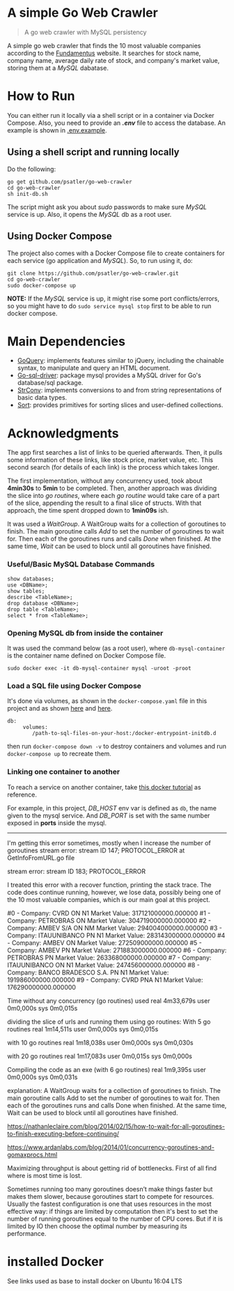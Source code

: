 # A simple Go Web Crawler

> A go web crawler with MySQL persistency

A simple go web crawler that finds the 10 most valuable companies according to the [Fundamentus](https://www.fundamentus.com.br/detalhes.php) website. It searches for stock name, company name, average daily rate of stock, and company's market value, storing them at a _MySQL_ dabatase.

# How to Run

You can either run it locally via a shell script or in a container via Docker Compose. Also, you need to provide an **_.env_** file to access the database. An example is shown in [.env.example]().

## Using a shell script and running locally

Do the following:

```
go get github.com/psatler/go-web-crawler
cd go-web-crawler
sh init-db.sh
```

The script might ask you about _sudo_ passwords to make sure _MySQL_ service is up. Also, it opens the _MySQL_ db as a root user.

## Using Docker Compose

The project also comes with a Docker Compose file to create containers for each service (go application and _MySQL_). So, to run using it, do:

```
git clone https://github.com/psatler/go-web-crawler.git
cd go-web-crawler
sudo docker-compose up
```

**NOTE:** If the _MySQL_ service is up, it might rise some port conflicts/errors, so you might have to do `sudo service mysql stop` first to be able to run docker compose.

# Main Dependencies

- [GoQuery](https://godoc.org/github.com/PuerkitoBio/goquery): implements features similar to jQuery, including the chainable syntax, to manipulate and query an HTML document.
- [Go-sql-driver](https://godoc.org/github.com/go-sql-driver/mysql): package mysql provides a MySQL driver for Go's database/sql package.
- [StrConv](https://godoc.org/strconv): implements conversions to and from string representations of basic data types.
- [Sort](https://godoc.org/sort#example-Slice): provides primitives for sorting slices and user-defined collections.

# Acknowledgments

The app first searches a list of links to be queried afterwards. Then, it pulls some information of these links, like stock price, market value, etc. This second search (for details of each link) is the process which takes longer.

The first implementation, without any concurrency used, took about **4min30s** to **5min** to be completed. Then, another approach was dividing the slice into _go routines_, where each _go routine_ would take care of a part of the slice, appending the result to a final slice of structs. With that approach, the time spent dropped down to **1min09s** ish.

It was used a _WaitGroup_. A WaitGroup waits for a collection of goroutines to finish. The main goroutine calls _Add_ to set the number of goroutines to wait for. Then each of the goroutines runs and calls _Done_ when finished. At the same time, _Wait_ can be used to block until all goroutines have finished.

### Useful/Basic MySQL Database Commands

```
show databases;
use <DBName>;
show tables;
describe <TableName>;
drop database <DBName>;
drop table <TableName>;
select * from <TableName>;
```

### Opening MySQL db from inside the container

It was used the command below (as a root user), where `db-mysql-container` is the container name defined on Docker Compose file.

```
sudo docker exec -it db-mysql-container mysql -uroot -proot
```

### Load a SQL file using Docker Compose

It's done via volumes, as shown in the `docker-compose.yaml` file in this project and as shown [here](https://stackoverflow.com/questions/44533534/docker-how-to-use-sql-file-in-directory) and [here](https://gist.github.com/onjin/2dd3cc52ef79069de1faa2dfd456c945).

```
db:
     volumes:
        /path-to-sql-files-on-your-host:/docker-entrypoint-initdb.d
```

then run `docker-compose down -v` to destroy containers and volumes and run `docker-compose up` to recreate them.

### Linking one container to another

To reach a service on another container, take [this docker tutorial](https://docs.docker.com/compose/networking/) as reference.

For example, in this project, _DB_HOST_ env var is defined as `db`, the name given to the mysql service. And _DB_PORT_ is set with the same number exposed in **ports** inside the mysql.

---

I'm getting this error sometimes, mostly when I increase the number of goroutines
stream error: stream ID 147; PROTOCOL_ERROR at GetInfoFromURL.go file

stream error: stream ID 183; PROTOCOL_ERROR

I treated this error with a recover function, printing the stack trace. The code does continue running, however, we lose data, possibly being one of the 10 most valuable companies, which is our main goal at this project.

#0 - Company: CVRD ON N1
Market Value: 317121000000.000000
#1 - Company: PETROBRAS ON
Market Value: 304719000000.000000
#2 - Company: AMBEV S/A ON NM
Market Value: 294004000000.000000
#3 - Company: ITAUUNIBANCO PN N1
Market Value: 283143000000.000000
#4 - Company: AMBEV ON
Market Value: 272509000000.000000
#5 - Company: AMBEV PN
Market Value: 271883000000.000000
#6 - Company: PETROBRAS PN
Market Value: 263368000000.000000
#7 - Company: ITAUUNIBANCO ON N1
Market Value: 247456000000.000000
#8 - Company: BANCO BRADESCO S.A. PN N1
Market Value: 191986000000.000000
#9 - Company: CVRD PNA N1
Market Value: 176290000000.000000

Time without any concurrency (go routines) used
real 4m33,679s
user 0m0,000s
sys 0m0,015s

dividing the slice of urls and running them using go routines:
With 5 go routines
real 1m14,511s
user 0m0,000s
sys 0m0,015s

with 10 go routines
real 1m18,038s
user 0m0,000s
sys 0m0,030s

with 20 go routines
real 1m17,083s
user 0m0,015s
sys 0m0,000s

Compiling the code as an exe (with 6 go routines)
real 1m9,395s
user 0m0,000s
sys 0m0,031s

explanation:
A WaitGroup waits for a collection of goroutines to finish. The main goroutine calls Add to set the number of goroutines to wait for. Then each of the goroutines runs and calls Done when finished. At the same time, Wait can be used to block until all goroutines have finished.

https://nathanleclaire.com/blog/2014/02/15/how-to-wait-for-all-goroutines-to-finish-executing-before-continuing/

https://www.ardanlabs.com/blog/2014/01/concurrency-goroutines-and-gomaxprocs.html

Maximizing throughput is about getting rid of bottlenecks. First of all find where is most time is lost.

Sometimes running too many goroutines doesn’t make things faster but makes them slower, because goroutines start to compete for resources. Usually the fastest configuration is one that uses resources in the most effective way: if things are limited by computation then it's best to set the number of running goroutines equal to the number of CPU cores. But if it is limited by IO then choose the optimal number by measuring its performance.

# installed Docker

See links used as base to install docker on Ubuntu 16:04 LTS

